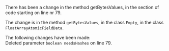 There has been a change in the method getBytesValues, in the section of code starting on line nr 79.
  
The change is in the method ```getBytesValues```, in the class ```Empty```, in the class ```FloatArrayAtomicFieldData```.
  
The following changes have been made:  
Deleted parameter ```boolean needsHashes``` on line 79.  
